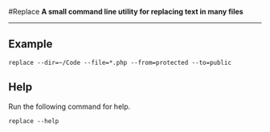 #Replace
**A small command line utility for replacing text in many files**

---

## Example

```
replace --dir=~/Code --file=*.php --from=protected --to=public
```

## Help

Run the following command for help.

```
replace --help
```
